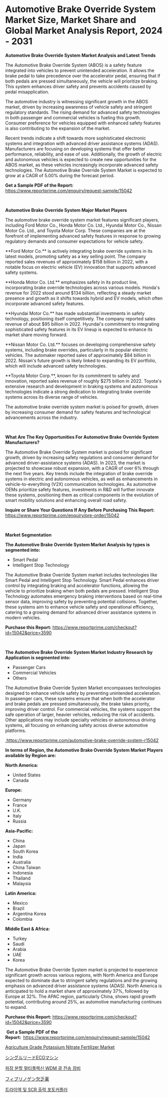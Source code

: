 <p><h1>Automotive Brake Override System Market Size, Market Share and Global Market Analysis Report, 2024 - 2031</h1></p><p><strong>Automotive Brake Override System Market Analysis and Latest Trends</strong></p>
<p><p>The Automotive Brake Override System (ABOS) is a safety feature integrated into vehicles to prevent unintended acceleration. It allows the brake pedal to take precedence over the accelerator pedal, ensuring that if both pedals are pressed simultaneously, the vehicle will prioritize braking. This system enhances driver safety and prevents accidents caused by pedal misapplication.</p><p>The automotive industry is witnessing significant growth in the ABOS market, driven by increasing awareness of vehicle safety and stringent regulatory standards. The rising demand for advanced safety technologies in both passenger and commercial vehicles is fueling this growth. Consumer preference for vehicles equipped with enhanced safety features is also contributing to the expansion of the market. </p><p>Recent trends indicate a shift towards more sophisticated electronic systems and integration with advanced driver assistance systems (ADAS). Manufacturers are focusing on developing systems that offer better performance, reliability, and ease of use. Additionally, the growth of electric and autonomous vehicles is expected to create new opportunities for the ABOS market, as these vehicles increasingly incorporate advanced safety technologies. The Automotive Brake Override System Market is expected to grow at a CAGR of 5.00% during the forecast period.</p></p>
<p><strong>Get a Sample PDF of the Report:&nbsp;</strong> <a href="https://www.reportprime.com/enquiry/request-sample/15042">https://www.reportprime.com/enquiry/request-sample/15042</a></p>
<p>&nbsp;</p>
<p><strong>Automotive Brake Override System Major Market Players</strong></p>
<p><p>The automotive brake override system market features significant players, including Ford Motor Co., Honda Motor Co. Ltd., Hyundai Motor Co., Nissan Motor Co. Ltd., and Toyota Motor Corp. These companies are at the forefront of implementing advanced safety features in response to growing regulatory demands and consumer expectations for vehicle safety.</p><p>**Ford Motor Co.** is actively integrating brake override systems in its latest models, promoting safety as a key selling point. The company reported sales revenues of approximately $158 billion in 2022, with a notable focus on electric vehicle (EV) innovation that supports advanced safety systems.</p><p>**Honda Motor Co. Ltd.** emphasizes safety in its product line, incorporating brake override technologies across various models. Honda's revenue for 2022 stood around $134 billion, reflecting a steady market presence and growth as it shifts towards hybrid and EV models, which often incorporate advanced safety features.</p><p>**Hyundai Motor Co.** has made substantial investments in safety technology, positioning itself competitively. The company reported sales revenue of about $95 billion in 2022. Hyundai's commitment to integrating sophisticated safety features in its EV lineup is expected to enhance its market share moving forward.</p><p>**Nissan Motor Co. Ltd.** focuses on developing comprehensive safety systems, including brake overrides, particularly in its popular electric vehicles. The automaker reported sales of approximately $84 billion in 2022. Nissan's future growth is likely linked to expanding its EV portfolio, which will include advanced safety technologies.</p><p>**Toyota Motor Corp.**, known for its commitment to safety and innovation, reported sales revenue of roughly $275 billion in 2022. Toyota's extensive research and development in braking systems and autonomous technologies indicate a strong dedication to integrating brake override systems across its diverse range of vehicles.</p><p>The automotive brake override system market is poised for growth, driven by increasing consumer demand for safety features and technological advancements across the industry.</p></p>
<p>&nbsp;</p>
<p><strong>What Are The Key Opportunities For Automotive Brake Override System Manufacturers?</strong></p>
<p><p>The Automotive Brake Override System market is poised for significant growth, driven by increasing safety regulations and consumer demand for advanced driver-assistance systems (ADAS). In 2023, the market is projected to showcase robust expansion, with a CAGR of over 6% through the next five years. Key trends include the integration of brake override systems in electric and autonomous vehicles, as well as enhancements in vehicle-to-everything (V2X) communication technologies. As automotive OEMs prioritize safety features, investments in R&D will further innovate these systems, positioning them as critical components in the evolution of smart mobility solutions and enhancing overall road safety.</p></p>
<p><strong>Inquire or Share Your Questions If Any Before Purchasing This Report:</strong> <a href="https://www.reportprime.com/enquiry/pre-order/15042">https://www.reportprime.com/enquiry/pre-order/15042</a></p>
<p>&nbsp;</p>
<p><strong>Market Segmentation</strong></p>
<p><strong>The Automotive Brake Override System Market Analysis by types is segmented into:</strong></p>
<p><ul><li>Smart Pedal</li><li>Intelligent Stop Technology</li></ul></p>
<p><p>The Automotive Brake Override System market includes technologies like Smart Pedal and Intelligent Stop Technology. Smart Pedal enhances driver control by integrating braking and accelerator functions, allowing the vehicle to prioritize braking when both pedals are pressed. Intelligent Stop Technology automates emergency braking interventions based on real-time sensor data, improving safety by preventing potential collisions. Together, these systems aim to enhance vehicle safety and operational efficiency, catering to a growing demand for advanced driver assistance systems in modern vehicles.</p></p>
<p><strong>Purchase this Report:&nbsp;</strong><a href="https://www.reportprime.com/checkout?id=15042&price=3590">https://www.reportprime.com/checkout?id=15042&price=3590</a></p>
<p>&nbsp;</p>
<p><strong>The Automotive Brake Override System Market Industry Research by Application is segmented into:</strong></p>
<p><ul><li>Passenger Cars</li><li>Commercial Vehicles</li><li>Others</li></ul></p>
<p><p>The Automotive Brake Override System Market encompasses technologies designed to enhance vehicle safety by preventing unintended acceleration. In passenger cars, these systems ensure that when both the accelerator and brake pedals are pressed simultaneously, the brake takes priority, improving driver control. For commercial vehicles, the systems support the safe operation of larger, heavier vehicles, reducing the risk of accidents. Other applications may include specialty vehicles or autonomous driving systems, all focusing on enhancing safety across diverse automotive platforms.</p></p>
<p><a href="https://www.reportprime.com/automotive-brake-override-system-r15042">&nbsp;https://www.reportprime.com/automotive-brake-override-system-r15042</a></p>
<p><strong>In terms of Region, the Automotive Brake Override System Market Players available by Region are:</strong></p>
<p>
    <p> <strong> North America: </strong>
        <ul>
            <li>United States</li>
            <li>Canada</li>
        </ul>
        </p> 
    <p> <strong> Europe: </strong>
        <ul>
            <li>Germany</li>
            <li>France</li>
            <li>U.K.</li>
            <li>Italy</li>
            <li>Russia</li>
        </ul>
        </p> 
    <p> <strong> Asia-Pacific: </strong>
        <ul>
            <li>China</li>
            <li>Japan</li>
            <li>South Korea</li>
            <li>India</li>
            <li>Australia</li>
            <li>China Taiwan</li>
            <li>Indonesia</li>
            <li>Thailand</li>
            <li>Malaysia</li>
        </ul>
        </p> 
    <p> <strong> Latin America: </strong>
        <ul>
            <li>Mexico</li>
            <li>Brazil</li>
            <li>Argentina Korea</li>
            <li>Colombia</li>
        </ul>
        </p> 
    <p> <strong> Middle East & Africa: </strong>
        <ul>
            <li>Turkey</li>
            <li>Saudi</li>
            <li>Arabia</li>
            <li>UAE</li>
            <li>Korea</li>
        </ul>
    </p>
    </p>
<p><p>The Automotive Brake Override System market is projected to experience significant growth across various regions, with North America and Europe expected to dominate due to stringent safety regulations and the growing emphasis on advanced driver assistance systems (ADAS). North America is anticipated to hold a market share of approximately 37%, followed by Europe at 32%. The APAC region, particularly China, shows rapid growth potential, contributing around 25%, as automotive manufacturing continues to expand.</p></p>
<p><strong>Purchase this Report: </strong><a href="https://www.reportprime.com/checkout?id=15042&price=3590">https://www.reportprime.com/checkout?id=15042&price=3590</a></p>
<p>&nbsp;<strong>Get a Sample PDF of the Report:&nbsp;&nbsp;</strong><a href="https://www.reportprime.com/enquiry/request-sample/15042">https://www.reportprime.com/enquiry/request-sample/15042</a></p>
<p><strong></strong></p>
<p><p><a href="https://issuu.com/reportprime-2/docs/agriculture-grade-potassium-nitrate_51a64babea1cc7">Agriculture Grade Potassium Nitrate Fertilizer Market</a></p><p><a href="https://medium.com/@qirvhhyf42/single-lead-ecg-machines-market-%E3%81%AF-%E3%82%B3%E3%82%B9%E3%83%88%E7%AE%A1%E7%90%86%E3%81%A8%E5%8A%B9%E7%8E%87%E5%90%91%E4%B8%8A%E3%82%92%E5%84%AA%E5%85%88%E3%81%97%E3%81%BE%E3%81%99-%E3%81%95%E3%82%89%E3%81%AB-%E5%A0%B1%E5%91%8A%E6%9B%B8%E3%81%AF%E5%B8%82%E5%A0%B4%E3%81%AE%E9%9C%80%E8%A6%81%E9%9D%A2%E3%81%A8%E4%BE%9B%E7%B5%A6%E9%9D%A2%E3%81%AE%E4%B8%A1%E6%96%B9%E3%82%92%E3%82%AB%E3%83%90%E3%83%BC%E3%81%97%E3%81%A6%E3%81%84%E3%81%BE%E3%81%99-single-lead-841e42e9a8c7">シングルリードECGマシン</a></p><p><a href="https://medium.com/@wpzbonrg51/%EC%84%B8%EA%B3%84-wavelength-division-multiplexin-wdm-optical-transmission-equipment-market-%EC%9D%80-2024%EC%97%90%EC%84%9C-2031%EB%A1%9C-%EC%97%B0%ED%8F%89%EA%B7%A0-05e23bfa2e25">파장 분할 멀티플렉신 WDM 광 전송 장비</a></p><p><a href="https://medium.com/@isaurapx9xsianez/fibrinogen-deficiency-drug-market-%E3%81%AF-%E3%82%B3%E3%82%B9%E3%83%88%E7%AE%A1%E7%90%86%E3%81%A8%E5%8A%B9%E7%8E%87%E5%90%91%E4%B8%8A%E3%82%92%E5%84%AA%E5%85%88%E3%81%97%E3%81%BE%E3%81%99-%E3%81%95%E3%82%89%E3%81%AB-%E5%A0%B1%E5%91%8A%E6%9B%B8%E3%81%AF%E5%B8%82%E5%A0%B4%E3%81%AE%E9%9C%80%E8%A6%81%E9%9D%A2%E3%81%A8%E4%BE%9B%E7%B5%A6%E9%9D%A2%E3%81%AE%E4%B8%A1%E6%96%B9%E3%82%92%E3%82%AB%E3%83%90%E3%83%BC%E3%81%97%E3%81%A6%E3%81%84%E3%81%BE%E3%81%99-fibrinogen-92cce9be987b">フィブリノゲン欠乏薬</a></p><p><a href="https://medium.com/@scotthereford10/%ED%8A%B8%EB%9D%BC%EC%9D%B4%EC%95%85-%EB%B0%8F-scr-%EC%B6%9C%EB%A0%A5-%ED%8F%AC%ED%86%A0%EC%BB%A4%ED%94%8C%EB%9F%AC-%EC%8B%9C%EC%9E%A5-%EA%B7%9C%EB%AA%A8-%EC%A0%90%EC%9C%A0%EC%9C%A8-%EC%84%B1%EC%9E%A5-%EC%9C%A0%ED%98%95%EB%B3%84-%EC%9D%91%EC%9A%A9-%EB%B6%84%EC%95%BC-%EC%83%81%EC%97%85%EC%9A%A9-%EC%82%B0%EC%97%85%EC%9A%A9-%EA%B0%80%EC%A0%84-%EC%A0%9C%ED%92%88-%EC%9E%90%EB%8F%99%EC%B0%A8-%EB%B0%8F-%EC%A7%80%EC%97%AD-%ED%86%B5%EC%B0%B0%EB%A0%A5%EA%B3%BC-2031%EB%85%84%EA%B9%8C%EC%A7%80%EC%9D%98-%EC%98%88%EC%B8%A1-5b8989037a01">트라이액 및 SCR 출력 포토커플러</a></p></p>